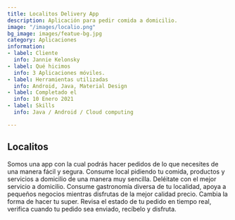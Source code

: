 ```yaml
---
title: Localitos Delivery App
description: Aplicación para pedir comida a domicilio.
image: "/images/localio.png"
bg_image: images/featue-bg.jpg
category: Aplicaciones
information:
- label: Cliente
  info: Jannie Kelonsky
- label: Qué hicimos
  info: 3 Aplicaciones móviles.
- label: Herramientas utilizadas
  info: Android, Java, Material Design
- label: Completado el
  info: 10 Enero 2021
- label: Skills
  info: Java / Android / Cloud computing

---
```

## Localitos

Somos una app con la cual podrás hacer pedidos de lo que necesites de una manera fácil y segura. Consume local pidiendo tu comida, productos y servicios a domicilio de una manera muy sencilla. Deléitate con el mejor servicio a domicilio. Consume gastronomía diversa de tu localidad, apoya a pequeños negocios mientras disfrutas de la mejor calidad precio. Cambia la forma de hacer tu super. Revisa el estado de tu pedido en tiempo real, verifica cuando tu pedido sea enviado, recíbelo y disfruta.